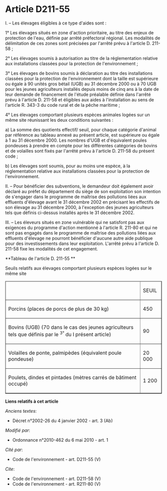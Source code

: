 # Article D211-55

I. – Les élevages éligibles à ce type d'aides sont : 

1° Les élevages situés en zone d'action prioritaire, au titre des enjeux de protection de l'eau, définie par arrêté
préfectoral régional. Les modalités de délimitation de ces zones sont précisées par l'arrêté prévu à l'article D. 211-58 ; 

2° Les élevages soumis à autorisation au titre de la réglementation relative aux installations classées pour la protection de
l'environnement ; 

3° Les élevages de bovins soumis à déclaration au titre des installations classées pour la protection de l'environnement dont
la taille est supérieure ou égale à 90 unités gros bétail (UGB) au 31 décembre 2000 ou à 70 UGB pour les jeunes agriculteurs
installés depuis moins de cinq ans à la date de leur demande de financement de l'étude préalable définie dans l'arrêté prévu
à l'article D. 211-58 et éligibles aux aides à l'installation au sens de l'article R. 343-3 du code rural et de la pêche
maritime ; 

4° Les élevages comportant plusieurs espèces animales logées sur un même site réunissant les deux conditions suivantes : 

a) La somme des quotients effectif/ seuil, pour chaque catégorie d'animal par référence au tableau annexé au présent article,
est supérieure ou égale à 1 au 31 décembre 2000. Les nombres d'UGB et d'équivalent poules pondeuses à prendre en compte pour
les différentes catégories de bovins et de volailles sont fixés par l'arrêté prévu à l'article D. 211-58 du présent code ; 

b) Les élevages sont soumis, pour au moins une espèce, à la réglementation relative aux installations classées pour la
protection de l'environnement. 

II. – Pour bénéficier des subventions, le demandeur doit également avoir déclaré au préfet du département du siège de son
exploitation son intention de s'engager dans le programme de maîtrise des pollutions liées aux effluents d'élevage avant le
31 décembre 2002 en précisant les effectifs de son élevage au 31 décembre 2000, à l'exception des jeunes agriculteurs tels
que définis ci-dessus installés après le 31 décembre 2002. 

III. – Les éleveurs situés en zone vulnérable qui ne satisfont pas aux exigences du programme d'action mentionné à l'article
R. 211-80 et qui ne sont pas engagés dans le programme de maîtrise des pollutions liées aux effluents d'élevage ne pourront
bénéficier d'aucune autre aide publique pour des investissements dans leur exploitation. L'arrêté prévu à l'article D. 211-58
fixe les modalités de cet engagement. 

**Tableau de l'article D. 211-55 **

Seuils relatifs aux élevages comportant plusieurs espèces logées sur le même site 

<table border="1" cellspacing="1" cellpadding="0">
  <thead>
    <tr>
      <td>

</td>
      <td>

SEUIL 

</td>
    </tr>
  </thead>
  <tbody>
    <tr>
      <td>

Porcins (places de porcs de plus de 30 kg) 

</td>
      <td>

450 

</td>
    </tr>
    <tr>
      <td>

Bovins (UGB) (70 dans le cas des jeunes agriculteurs tels que définis par le 
          <sup>3° </sup>du I présent article) 

</td>
      <td>

90 

</td>
    </tr>
    <tr>
      <td>

Volailles de ponte, palmipèdes (équivalent poule pondeuse) 

</td>
      <td>

20 000 

</td>
    </tr>
    <tr>
      <td>

Poulets, dindes et pintades (mètres carrés de bâtiment occupé) 

</td>
      <td>

1 200

</td>
    </tr>
  </tbody>
</table>

**Liens relatifs à cet article**

_Anciens textes_:

  - Décret n°2002-26 du 4 janvier 2002 - art. 3 (Ab)

_Modifié par_:

  - Ordonnance n°2010-462 du 6 mai 2010 - art. 1

_Cité par_:

  - Code de l'environnement - art. D211-55 (V)

_Cite_:

  - Code de l'environnement - art. D211-58 (V)
  - Code de l'environnement - art. R211-80 (V)
